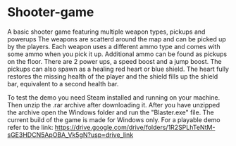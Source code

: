 # Shooter-game
A basic shooter game featuring multiple weapon types, pickups and powerups
The weapons are scatterd around the map and can be picked up by the players. Each weapon uses a different ammo type and comes with some ammo when you pick it up. Additional ammo can be found as pickups on the floor.
There are 2 power ups, a speed boost and a jump boost.
The pickups can also spawn as a healing red heart or blue shield. The heart fully restores the missing health of the player and the shield fills up the shield bar, equivalent to a second health bar.



To test the demo you need Steam installed and running on your machine. Then unzip the .rar archive after downloading it. After you have unzipped the archive open the Windows folder and run the "Blaster.exe" file. The current build of the game is made for Windows only. 
For a playable demo refer to the link: https://drive.google.com/drive/folders/1R2SPLhTeNtM-sGE3HDCN5ApOBA_Vk5gN?usp=drive_link
